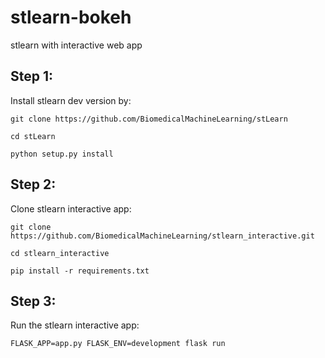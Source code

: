 # stlearn-bokeh
stlearn with interactive web app

## Step 1:

Install stlearn dev version by:

``` git clone https://github.com/BiomedicalMachineLearning/stLearn ```

``` cd stLearn ```

``` python setup.py install ```


## Step 2:

Clone stlearn interactive app:

``` git clone https://github.com/BiomedicalMachineLearning/stlearn_interactive.git ```

``` cd stlearn_interactive ```

``` pip install -r requirements.txt ```

## Step 3:

Run the stlearn interactive app:

``` FLASK_APP=app.py FLASK_ENV=development flask run ```

